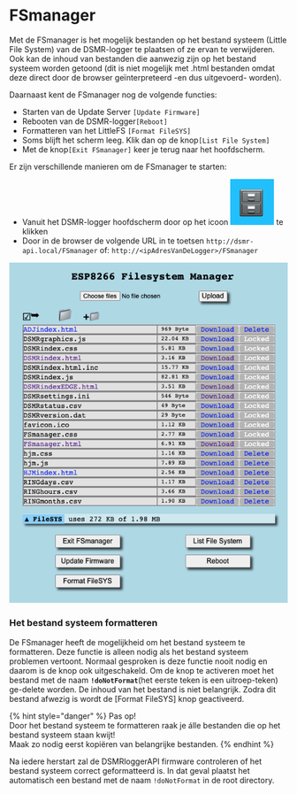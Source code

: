 # FSmanager

Met de FSmanager is het mogelijk bestanden op het bestand systeem \(Little File System\) van de DSMR-logger te plaatsen of ze ervan te verwijderen. Ook kan de inhoud van bestanden die aanwezig zijn op het bestand systeem worden getoond \(dit is niet mogelijk met .html bestanden omdat deze direct door de browser geïnterpreteerd -en dus uitgevoerd- worden\).

Daarnaast kent de FSmanager nog de volgende functies:

* Starten van de Update Server    `[Update Firmware]`
* Rebooten van de DSMR-logger`[Reboot]`
* Formatteren van het LittleFS   `[Format FileSYS]`
* Soms blijft het scherm leeg. Klik dan op de knop`[List File System]`
* Met de knop`[Exit FSmanager]` keer je terug naar het hoofdscherm.

Er zijn verschillende manieren om de FSmanager te starten:

* Vanuit het DSMR-logger hoofdscherm door op het icoon ![](.gitbook/assets/fsmanagericoon.png) te klikken
* Door in de browser de volgende URL in te toetsen           `http://dsmr-api.local/FSmanager` of:          `http://<ipAdresVanDeLogger>/FSmanager`

![](.gitbook/assets/screenshot-2021-06-09-at-14.03.47.png)

### Het bestand systeem formatteren

De FSmanager heeft de mogelijkheid om het bestand systeem te formatteren. Deze functie is alleen nodig als het bestand systeem problemen vertoont. Normaal gesproken is deze functie nooit nodig en daarom is de knop ook uitgeschakeld. Om de knop te activeren moet het bestand met de  naam **`!doNotFormat`**\(het eerste teken is een uitroep-teken\) ge-delete worden. De inhoud van het bestand is niet belangrijk. Zodra dit bestand afwezig is wordt de \[Format FileSYS\] knop geactiveerd.

{% hint style="danger" %}
Pas op!  
Door het bestand systeem te formatteren raak je álle bestanden die op het bestand systeem staan kwijt!  
Maak zo nodig eerst kopiëren van belangrijke bestanden.
{% endhint %}

Na iedere herstart zal de DSMRloggerAPI firmware controleren of het bestand systeem correct geformatteerd is. In dat geval plaatst het automatisch een bestand met de naam `!doNotFormat` in de root directory.

